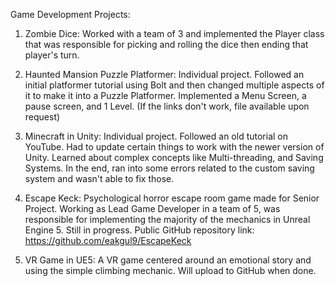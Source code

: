 Game Development Projects:

1) Zombie Dice: Worked with a team of 3 and implemented the Player class that was responsible for picking and rolling the dice then ending that player's turn.

2) Haunted Mansion Puzzle Platformer: Individual project. Followed an initial platformer tutorial using Bolt and then changed multiple aspects of it to make it into a Puzzle Platformer. Implemented a Menu Screen, a pause screen, and 1 Level. (If the links don't work, file available upon request)

3) Minecraft in Unity: Individual project. Followed an old tutorial on YouTube. Had to update certain things to work with the newer version of Unity. Learned about complex concepts like Multi-threading, and Saving Systems. In the end, ran into some errors related to the custom saving system and wasn't able to fix those.

4) Escape Keck: Psychological horror escape room game made for Senior Project. Working as Lead Game Developer in a team of 5, was responsible for implementing the majority of the mechanics in Unreal Engine 5. Still in progress. Public GitHub repository link: https://github.com/eakgul9/EscapeKeck 

5) VR Game in UE5: A VR game centered around an emotional story and using the simple climbing mechanic. Will upload to GitHub when done.
